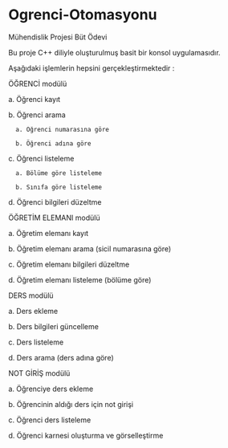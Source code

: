 # Ogrenci-Otomasyonu
Mühendislik Projesi Büt Ödevi

Bu proje C++ diliyle oluşturulmuş basit bir konsol uygulamasıdır.

Aşağıdaki işlemlerin hepsini gerçekleştirmektedir :


ÖĞRENCİ modülü

  a. Öğrenci kayıt
  
  b. Öğrenci arama
  
      a. Öğrenci numarasına göre
      
      b. Öğrenci adına göre
      
  c. Öğrenci listeleme
  
      a. Bölüme göre listeleme
      
      b. Sınıfa göre listeleme
      
  d. Öğrenci bilgileri düzeltme
  
  
ÖĞRETİM ELEMANI modülü

  a. Öğretim elemanı kayıt
  
  b. Öğretim elemanı arama (sicil numarasına göre)
  
  c. Öğretim elemanı bilgileri düzeltme
  
  d. Öğretim elemanı listeleme (bölüme göre)
  
  
DERS modülü

  a. Ders ekleme
  
  b. Ders bilgileri güncelleme
  
  c. Ders listeleme
  
  d. Ders arama (ders adına göre)
  
  
NOT GİRİŞ modülü

  a. Öğrenciye ders ekleme
  
  b. Öğrencinin aldığı ders için not girişi
  
  c. Öğrenci ders listeleme
  
  d. Öğrenci karnesi oluşturma ve görselleştirme
  
